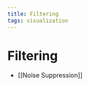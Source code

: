 ```yaml
---
title: Filtering
tags: visualization
---
```


# Filtering
- [[Noise Suppression]]






















